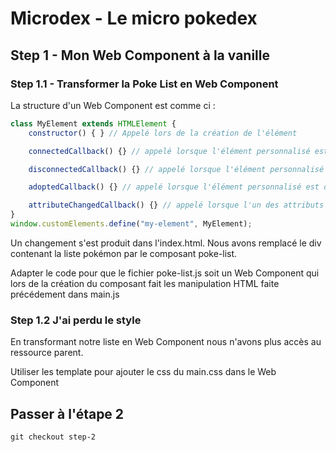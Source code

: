 # Microdex - Le micro pokedex

## Step 1 - Mon Web Component à la vanille

### Step 1.1 - Transformer la Poke List en Web Component
La structure d'un Web Component est comme ci :
```javascript
class MyElement extends HTMLElement {
    constructor() { } // Appelé lors de la création de l'élément

    connectedCallback() {} // appelé lorsque l'élément personnalisé est connecté pour la première fois au DOM du document ;

    disconnectedCallback() {} // appelé lorsque l'élément personnalisé est déconnecté du DOM du document ;

    adoptedCallback() {} // appelé lorsque l'élément personnalisé est déplacé vers un nouveau document ;

    attributeChangedCallback() {} // appelé lorsque l'un des attributs de l'élément personnalisé est ajouté, supprimé ou modifié.
}
window.customElements.define("my-element", MyElement);
```

Un changement s'est produit dans l'index.html. 
Nous avons remplacé le div contenant la liste pokémon par le composant poke-list.

Adapter le code pour que le fichier poke-list.js soit un Web Component qui lors de la création du composant fait les manipulation HTML faite précédement dans main.js

### Step 1.2 J'ai perdu le style

En transformant notre liste en Web Component nous n'avons plus accès au ressource parent.

Utiliser les template pour ajouter le css du main.css dans le Web Component

## Passer à l'étape 2
```
git checkout step-2
```
